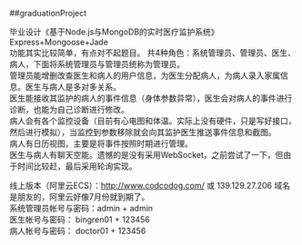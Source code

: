 ##graduationProject

毕业设计《基于Node.js与MongoDB的实时医疗监护系统》  
Express+Mongoose+Jade  
功能其实比较简单，有点对不起题目。   共4种角色：系统管理员、管理员、医生、病人，下面将系统管理员与管理员统称为管理员。  
管理员能增删改查医生和病人的用户信息，为医生分配病人，为病人录入家属信息。医生与病人是多对多关系。  
医生能接收其监护的病人的事件信息（身体参数异常），医生会对病人的事件进行诊断，也能为自己诊断进行修改。  
病人会有各个监控设备（目前有心电图和体温。实际上没有硬件，只是写好接口，然后进行模拟），当监控到参数移除就会向其监护医生推送事件信息和截图。  
病人有日历视图，主要是将事件按照时期进行管理。  
医生与病人有聊天空能。遗憾的是没有采用WebSocket，之前尝试了一下，但由于时间比较赶，最后采用轮询实现。  

线上版本（阿里云ECS）：http://www.codcodog.com/ 或 139.129.27.206   域名是朋友的，阿里云好像7月份就到期了。      
系统管理员帐号与密码：admin + admin    
医生帐号与密码： bingren01 + 123456    
病人帐号与密码： doctor01 + 123456     
